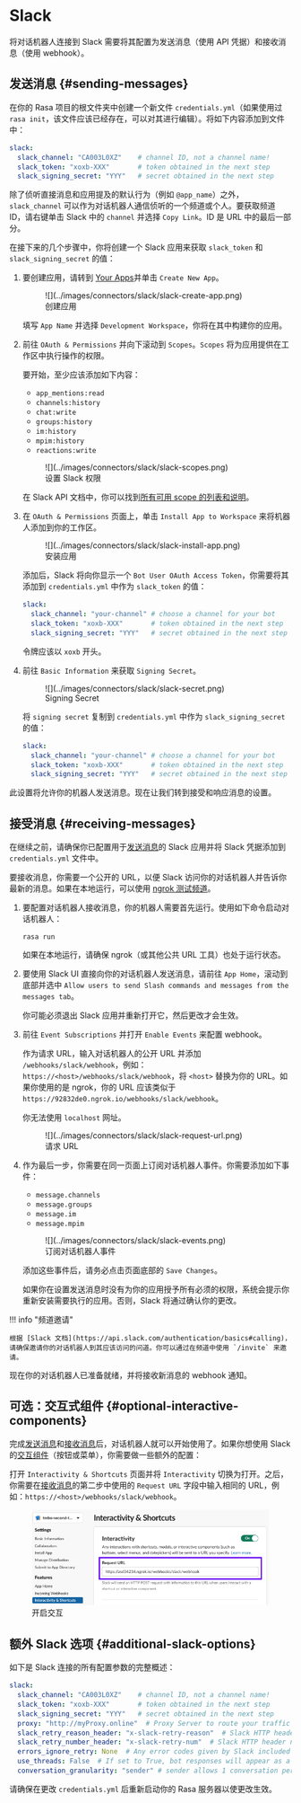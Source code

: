 # Slack

将对话机器人连接到 Slack 需要将其配置为发送消息（使用 API 凭据）和接收消息（使用 webhook）。

## 发送消息 {#sending-messages}

在你的 Rasa 项目的根文件夹中创建一个新文件 `credentials.yml`（如果使用过 `rasa init`，该文件应该已经存在，可以对其进行编辑）。将如下内容添加到文件中：

```yaml title="credentials.yml"
slack:
  slack_channel: "CA003L0XZ"    # channel ID, not a channel name!
  slack_token: "xoxb-XXX"       # token obtained in the next step
  slack_signing_secret: "YYY"   # secret obtained in the next step
```

除了侦听直接消息和应用提及的默认行为（例如 `@app_name`）之外，`slack_channel` 可以作为对话机器人通信侦听的一个频道或个人。要获取频道 ID，请右键单击 Slack 中的 `channel` 并选择 `Copy Link`。ID 是 URL 中的最后一部分。

在接下来的几个步骤中，你将创建一个 Slack 应用来获取 `slack_token` 和 `slack_signing_secret` 的值：

1. 要创建应用，请转到 [Your Apps](https://api.slack.com/apps)并单击 `Create New App`。

    <figure markdown>
      ![](../images/connectors/slack/slack-create-app.png)
      <figcaption>创建应用</figcaption>
    </figure>

    填写 `App Name` 并选择 `Development Workspace`，你将在其中构建你的应用。

2. 前往 `OAuth & Permissions` 并向下滚动到 `Scopes`。`Scopes` 将为应用提供在工作区中执行操作的权限。

    要开始，至少应该添加如下内容：

      - `app_mentions:read`
      - `channels:history`
      - `chat:write`
      - `groups:history`
      - `im:history`
      - `mpim:history`
      - `reactions:write`

    <figure markdown>
      ![](../images/connectors/slack/slack-scopes.png)
      <figcaption>设置 Slack 权限</figcaption>
    </figure>

    在 Slack API 文档中，你可以找到[所有可用 scope 的列表和说明](https://api.slack.com/scopes)。

3. 在 `OAuth & Permissions` 页面上，单击 `Install App to Workspace` 来将机器人添加到你的工作区。

    <figure markdown>
      ![](../images/connectors/slack/slack-install-app.png)
      <figcaption>安装应用</figcaption>
    </figure>

    添加后，Slack 将向你显示一个 `Bot User OAuth Access Token`，你需要将其添加到 `credentials.yml` 中作为 `slack_token` 的值：

    ```yaml title="credentials.yml" hl_lines="3"
    slack:
      slack_channel: "your-channel" # choose a channel for your bot
      slack_token: "xoxb-XXX"       # token obtained in the next step
      slack_signing_secret: "YYY"   # secret obtained in the next step
    ```

    令牌应该以 `xoxb` 开头。

4. 前往 `Basic Information` 来获取 `Signing Secret`。

    <figure markdown>
      ![](../images/connectors/slack/slack-secret.png)
      <figcaption>Signing Secret</figcaption>
    </figure>

    将 `signing secret` 复制到 `credentials.yml` 中作为 `slack_signing_secret` 的值：

    ```yaml title="credentials.yml" hl_lines="4"
    slack:
      slack_channel: "your-channel" # choose a channel for your bot
      slack_token: "xoxb-XXX"       # token obtained in the next step
      slack_signing_secret: "YYY"   # secret obtained in the next step
    ```

此设置将允许你的机器人发送消息。现在让我们转到接受和响应消息的设置。

## 接受消息 {#receiving-messages}

在继续之前，请确保你已配置用于[发送消息](#sending-messages)的 Slack 应用并将 Slack 凭据添加到 `credentials.yml` 文件中。

要接收消息，你需要一个公开的 URL，以便 Slack 访问你的对话机器人并告诉你最新的消息。如果在本地运行，可以使用 [ngrok 测试频道](messaging-and-voice-channels.md#testing-channels-on-your-local-machine)。

1. 要配置对话机器人接收消息，你的机器人需要首先运行。使用如下命令启动对话机器人：

    ```shell
    rasa run
    ```

    如果在本地运行，请确保 ngrok（或其他公共 URL 工具）也处于运行状态。

2. 要使用 Slack UI 直接向你的对话机器人发送消息，请前往 `App Home`，滚动到底部并选中 `Allow users to send Slash commands and messages from the messages tab`。

    你可能必须退出 Slack 应用并重新打开它，然后更改才会生效。

3. 前往 `Event Subscriptions` 并打开 `Enable Events` 来配置 webhook。

    作为请求 URL，输入对话机器人的公开 URL 并添加 `/webhooks/slack/webhook`，例如：`https://<host>/webhooks/slack/webhook`，将 `<host>` 替换为你的 URL。如果你使用的是 ngrok，你的 URL 应该类似于 `https://92832de0.ngrok.io/webhooks/slack/webhook`。

    你无法使用 `localhost` 网址。

    <figure markdown>
      ![](../images/connectors/slack/slack-request-url.png)
      <figcaption>请求 URL</figcaption>
    </figure>

4. 作为最后一步，你需要在同一页面上订阅对话机器人事件。你需要添加如下事件：

    - `message.channels`
    - `message.groups`
    - `message.im`
    - `message.mpim`

    <figure markdown>
      ![](../images/connectors/slack/slack-events.png)
      <figcaption>订阅对话机器人事件</figcaption>
    </figure>

    添加这些事件后，请务必点击页面底部的 `Save Changes`。

    如果你在设置发送消息时没有为你的应用授予所有必须的权限，系统会提示你重新安装需要执行的应用。否则，Slack 将通过确认你的更改。

!!! info "频道邀请"

    根据 [Slack 文档](https://api.slack.com/authentication/basics#calling)，请确保邀请你的对话机器人到其应该访问的问道。你可以通过在频道中使用 `/invite` 来邀请。

现在你的对话机器人已准备就绪，并将接收新消息的 webhook 通知。

## 可选：交互式组件 {#optional-interactive-components}

完成[发送消息](#sending-messages)和[接收消息](#receiving-messages)后，对话机器人就可以开始使用了。如果你想使用 Slack 的[交互组件](https://api.slack.com/block-kit/interactivity)（按钮或菜单），你需要做一些额外的配置：

打开 `Interactivity & Shortcuts` 页面并将 `Interactivity` 切换为打开。之后，你需要在[接收消息](#receiving-messages)的第二步中使用的 `Request URL` 字段中输入相同的 URL，例如：`https://<host>/webhooks/slack/webhook`。
    <figure markdown>
      ![](../images/connectors/slack/slack-interactivity.png)
      <figcaption>开启交互</figcaption>
    </figure>

## 额外 Slack 选项 {#additional-slack-options}

如下是 Slack 连接的所有配置参数的完整概述：

```yaml title="credentials.yml"
slack:
  slack_channel: "CA003L0XZ"    # channel ID, not a channel name!
  slack_token: "xoxb-XXX"       # token obtained in the next step
  slack_signing_secret: "YYY"   # secret obtained in the next step
  proxy: "http://myProxy.online"  # Proxy Server to route your traffic through. This configuration is optional. Only HTTP proxies are supported
  slack_retry_reason_header: "x-slack-retry-reason"  # Slack HTTP header name indicating reason that slack send retry request. This configuration is optional.
  slack_retry_number_header: "x-slack-retry-num"  # Slack HTTP header name indicating the attempt number. This configuration is optional.
  errors_ignore_retry: None  # Any error codes given by Slack included in this list will be ignored. Error codes are listed [here](https://api.slack.com/events-api#errors).
  use_threads: False  # If set to True, bot responses will appear as a threaded message in Slack. This configuration is optional and set to False by default.
  conversation_granularity: "sender" # sender allows 1 conversation per user (across channels), channel allows 1 conversation per user per channel, thread allows 1 conversation per user per thread. This configuration is optional and set to sender by default.
```

请确保在更改 `credentials.yml` 后重新启动你的 Rasa 服务器以使更改生效。
